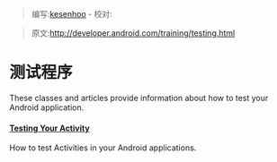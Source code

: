 > 编写:[kesenhoo](https://github.com/kesenhoo) - 校对:

> 原文:<http://developer.android.com/training/testing.html>

# 测试程序

These classes and articles provide information about how to test your Android application.

#### [Testing Your Activity](activity-testing/index.html)
How to test Activities in your Android applications.
